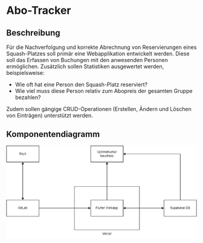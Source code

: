 # Abo-Tracker

## Beschreibung
Für die Nachverfolgung und korrekte Abrechnung von Reservierungen eines Squash-Platzes soll primär eine Webapplikation entwickelt werden. Diese soll das Erfassen von Buchungen mit den anwesenden Personen ermöglichen. Zusätzlich sollen Statistiken ausgewertet werden, beispielsweise:

* Wie oft hat eine Person den Squash-Platz reserviert?
* Wie viel muss diese Person relativ zum Abopreis der gesamten Gruppe bezahlen?

Zudem sollen gängige CRUD-Operationen (Erstellen, Ändern und Löschen von Einträgen) unterstützt werden.
## Komponentendiagramm
![Komponentendiagramm](/Assets/Komponentendiagramm.png)